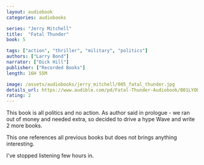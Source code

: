 ```yaml
---
layout: audiobook
categories: audiobooks

series: "Jerry Mitchell"
title:  "Fatal Thunder"
book: 5

tags: ["action", "thriller", "military", "politics"]
authors: ["Larry Bond"]
narrator: ["Dick Hill"]
publisher: ["Recorded Books"]
length: 16H 55M

image: /assets/audiobooks/jerry_mitchell/005_fatal_thunder.jpg
details_url: https://www.audible.com/pd/Fatal-Thunder-Audiobook/B01LYOBDL9
rating: 2
---
```


This book is all politics and no action. As author said in prologue - we ran out of money and needed extra, so decided to drive a hype Wave and write 2 more books.

This one references all previous books but does not brings anything interesting.

I've stopped listening few hours in.